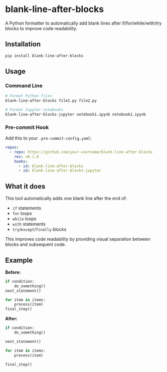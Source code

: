 # blank-line-after-blocks

A Python formatter to automatically add blank lines after if/for/while/with/try
blocks to improve code readability.

## Installation

```bash
pip install blank-line-after-blocks
```

## Usage

### Command Line

```bash
# Format Python files
blank-line-after-blocks file1.py file2.py

# Format Jupyter notebooks
blank-line-after-blocks-jupyter notebook1.ipynb notebook2.ipynb
```

### Pre-commit Hook

Add this to your `.pre-commit-config.yaml`:

```yaml
repos:
  - repo: https://github.com/your-username/blank-line-after-blocks
    rev: v0.1.0
    hooks:
      - id: blank-line-after-blocks
      - id: blank-line-after-blocks-jupyter
```

## What it does

This tool automatically adds one blank line after the end of:

- `if` statements
- `for` loops
- `while` loops
- `with` statements
- `try`/`except`/`finally` blocks

This improves code readability by providing visual separation between blocks
and subsequent code.

## Example

**Before:**

```python
if condition:
    do_something()
next_statement()

for item in items:
    process(item)
final_step()
```

**After:**

```python
if condition:
    do_something()

next_statement()

for item in items:
    process(item)

final_step()
```
